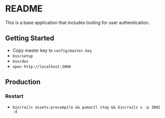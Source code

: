 # README

This is a base application that includes tooling for user authentication.

## Getting Started
- Copy master key to `config/master.key`
- `bin/setup`
- `bin/dev`
- `open http://localhost:3000`

## Production
### Restart
- `bin/rails assets:precompile && pumactl stop && bin/rails s -p 3002 -d`